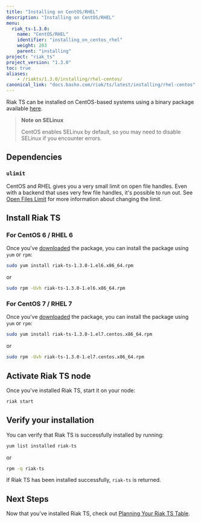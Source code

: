 ```yaml
---
title: "Installing on CentOS/RHEL"
description: "Installing on CentOS/RHEL"
menu:
  riak_ts-1.3.0:
    name: "CentOS/RHEL"
    identifier: "installing_on_centos_rhel"
    weight: 203
    parent: "installing"
project: "riak_ts"
project_version: "1.3.0"
toc: true
aliases:
    - /riakts/1.3.0/installing/rhel-centos/
canonical_link: "docs.basho.com/riak/ts/latest/installing/rhel-centos"
---
```


[download]: /riak/ts/1.3.0/downloads
[openfileslimit]: /riak/kv/2.1.4/using/performance/open-files-limit
[planning]: /riak/ts/1.3.0/using/planning


Riak TS can be installed on CentOS-based systems using a binary
package available [here][download].

>**Note on SELinux**
>
>CentOS enables SELinux by default, so you may need to disable SELinux if
you encounter errors.


## Dependencies

### `ulimit`

CentOS and RHEL gives you a very small limit on open file handles. Even with a
backend that uses very few file handles, it's possible to run out. See
[Open Files Limit][openfileslimit] for more information about changing the limit.


## Install Riak TS

### For CentOS 6 / RHEL 6

Once you've [downloaded][download] the package, you can install the package using `yum` or `rpm`:

```bash
sudo yum install riak-ts-1.3.0-1.el6.x86_64.rpm
```

or

```bash
sudo rpm -Uvh riak-ts-1.3.0-1.el6.x86_64.rpm
```


### For CentOS 7 / RHEL 7

Once you've [downloaded][download] the package, you can install the package using `yum` or `rpm`:

```bash
sudo yum install riak-ts-1.3.0-1.el7.centos.x86_64.rpm
```

or

```bash
sudo rpm -Uvh riak-ts-1.3.0-1.el7.centos.x86_64.rpm
```


## Activate Riak TS node

Once you've installed Riak TS, start it on your node:

```bash
riak start
```


## Verify your installation

You can verify that Riak TS is successfully installed by running: 

```bash
yum list installed riak-ts
```

or

```bash
rpm -q riak-ts
```

If Riak TS has been installed successfully, `riak-ts` is returned.


## Next Steps

Now that you've installed Riak TS, check out [Planning Your Riak TS Table][planning].